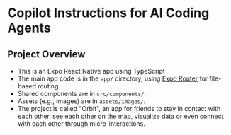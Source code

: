 # Copilot Instructions for AI Coding Agents

## Project Overview
- This is an Expo React Native app using TypeScript
- The main app code is in the `app/` directory, using [Expo Router](https://docs.expo.dev/router/introduction) for file-based routing.
- Shared components are in `src/components/`.
- Assets (e.g., images) are in `assets/images/`.
- The project is called "Orbit", an app for friends to stay in contact with each other, see each other on the map, visualize data or even connect with each other through micro-interactions.